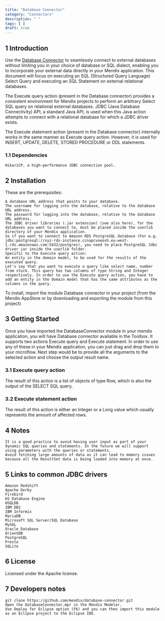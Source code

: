 ```yaml
---
title: "Database Connector"
category: "Connectors"
description: " "
tags: [ ]
draft: true
---
```


## 1 Introduction

Use the [Database Connector](https://appstore.home.mendix.com/link/app/2888/) to seamlessly connect to external databases without limiting you in your choice of database or SQL dialect, enabling you to incorporate your external data directly in your Mendix application. This document will focus on executing an SQL (Structured Query Language) Select Query and executing an SQL Statement on external relational databases.

The Execute query action (present in the Database connector) provides a consistent environment for Mendix projects to perform an arbitrary Select SQL query on relational external databases. JDBC (Java Database Connectivity) API, a standard Java API, is used when this Java action attempts to connect with a relational database for which a JDBC driver exists.

The Execute statement action (present in the Database connector) internally works in the same manner as Execute query action. However, it is used for INSERT, UPDATE, DELETE, STORED PROCEDURE or DDL statements.

### 1.1 Dependencies

    HikariCP, a high-performance JDBC connection pool.

## 2 Installation

These are the prerequisites:

    A database URL address that points to your database.
    The username for logging into the database, relative to the database URL address.
    The password for logging into the database, relative to the database URL address.
    The JDBC driver libraries (.jar extension) (see also here), for the databases you want to connect to, must be placed inside the userlib directory of your Mendix application.
    So if you want to connect to Amazon RDS PostgreSQL database (For e.g. jdbc:postgresql://xyz-rds-instance.ccnapcvoeosh.eu-west-1.rds.amazonaws.com:5432/postgres), you need to place PostgreSQL Jdbc driver jar inside the userlib folder.
    Specific to the Execute query action:
    An entity in the domain model, to be used for the results of the executed query.
    Let's say that you want to execute a query like select name, number from stock. This query has two columns of type String and Integer respectively. In order to use the Execute query action, you have to add an entity in the domain model that has the same attributes as the columns in the query.

To install, import the module Database connector in your project (from the Mendix AppStore or by downloading and exporting the module from this project)

## 3 Getting Started

Once you have imported the DatabaseConnector module in your mendix application, you will have Database connector available in the Toolbox. It supports two actions Execute query and Execute statement. In order to use any of these in your Mendix application, you can just drag and drop them to your microflow. Next step would be to provide all the arguments to the selected action and choose the output result name.

### 3.1 Execute query action

The result of this action is a list of objects of type Row, which is also the output of the SELECT SQL query.

### 3.2 Execute statement action

The result of this action is either an Integer or a Long value which usually represents the amount of affected rows.

## 4 Notes

    It is a good practice to avoid having user input as part of your dynamic SQL queries and statements. In the future we will support using parameters with the queries or statements.
    Avoid fetching large amounts of data as it can lead to memory issues because all the ResultSet data is being loaded into memory at once.

## 5 Links to common JDBC drivers

    Amazon Redshift
    Apache Derby
    Firebird
    H2 Database Engine
    HSQLDB
    IBM DB2
    IBM Informix
    MariaDB
    Microsoft SQL Server/SQL Database
    MySQL
    Oracle Database
    OrientDB
    PostgreSQL
    Presto
    SQLite

## 6 License

Licensed under the Apache license.

## 7 Developers notes

    git clone https://github.com/mendix/database-connector.git
    Open the DatabaseConnector.mpr in the Mendix Modeler.
    Use Deploy for Eclipse option (F6) and you can then import this module as an Eclipse project to the Eclipse IDE.
